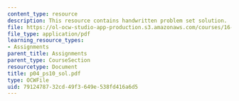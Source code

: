 ```yaml
---
content_type: resource
description: This resource contains handwritten problem set solution.
file: https://ol-ocw-studio-app-production.s3.amazonaws.com/courses/16-01-unified-engineering-i-ii-iii-iv-fall-2005-spring-2006/7912478732cd49f3649e538fd416a6d5_p04_ps10_sol.pdf
file_type: application/pdf
learning_resource_types:
- Assignments
parent_title: Assignments
parent_type: CourseSection
resourcetype: Document
title: p04_ps10_sol.pdf
type: OCWFile
uid: 79124787-32cd-49f3-649e-538fd416a6d5
---
```

